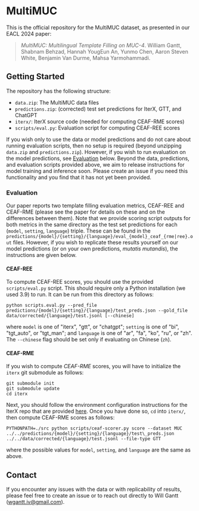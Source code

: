# MultiMUC

This is the official repository for the MultiMUC dataset, as presented in our EACL 2024 paper:

> *MultiMUC: Multilingual Template Filling on MUC-4*. William Gantt, Shabnam Behzad, Hannah YougEun An, Yunmo Chen, Aaron Steven White, Benjamin Van Durme, Mahsa Yarmohammadi.

## Getting Started

The repository has the following structure:

- `data.zip`: The MultiMUC data files
- `predictions.zip`: (corrected) test set predictions for IterX, GTT, and ChatGPT
- `iterx/`: IterX source code (needed for computing CEAF-RME scores)
- `scripts/eval.py`: Evaluation script for computing CEAF-REE scores

If you wish only to use the data or model predictions and do not care about running evaluation scripts, then no setup is required (beyond unzipping `data.zip` and `predictions.zip`). However, if you wish to run evaluation on the model predictions, see [Evaluation](#evaluation) below. Beyond the data, predictions, and evaluation scripts provided above, we aim to release instructions for model training and inference soon. Please create an issue if you need this functionality and you find that it has not yet been provided.

### Evaluation

Our paper reports two template filling evaluation metrics, CEAF-REE and CEAF-RME (please see the paper for details on these and on the differences between them). Note that we provide scoring script outputs for both metrics in the same directory as the test set predictions for each (`model`, `setting`, `language`) triple. These can be found in the `predictions/{model}/{setting}/{language}/eval_{model}_ceaf_{rme|ree}.out` files. However, if you wish to replicate these results yourself on our model predictions (or on your own predictions, *mutatis mutandis*), the instructions are given below.

#### CEAF-REE

To compute CEAF-REE scores, you should use the provided `scripts/eval.py` script. This should require only a Python installation (we used 3.9) to run. It can be run from this directory as follows:

```
python scripts.eval.py --pred_file predictions/{model}/{setting}/{language}/test_preds.json --gold_file data/corrected/{language}/test.jsonl [--chinese]
```

where `model` is one of "iterx", "gtt", or "chatgpt"; `setting` is one of "bi", "tgt\_auto", or "tgt\_man"; and `language` is one of "ar", "fa", "ko", "ru", or "zh". The `--chinese` flag should be set only if evaluating on Chinese (`zh`).

#### CEAF-RME

If you wish to compute *CEAF-RME* scores, you will have to initialize the `iterx` git submodule as follows:

```
git submodule init
git submodule update
cd iterx
```

Next, you should follow the environment configuration instructions for the IterX repo that are provided [here](https://github.com/wanmok/iterx#environment-setup). Once you have done so, `cd` into `iterx/`, then compute CEAF-RME scores as follows:

```
PYTHONPATH=./src python scripts/ceaf-scorer.py score --dataset MUC ../../predictions/{model}/{setting}/{language}/test\_preds.json ../../data/corrected/{language}/test.jsonl --file-type GTT 
```

where the possible values for `model`, `setting`, and `language` are the same as above.

## Contact

If you encounter any issues with the data or with replicability of results, please feel free to create an issue or to reach out directly to Will Gantt (wgantt.iv@gmail.com).
